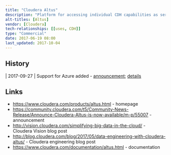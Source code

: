 ```yaml
---
title: "Cloudera Altus"
description: "Platform for accessing individual CDH capabilities as services, with the first capabilities supported being the execution of Spark, MapReduce or Hive (over MapReduce or Spark) jobs using managed CDH clusters on AWS and Azure cloud infrastructure over data in Amazon S3 or Azure Data Lake Storage (ADLS).  Jobs run on clusters within a defined AWS environment, which can be transient (created and terminated on demand) or persistent, with each cluster supporting one service type (Hive, Spark, MapReduce) with a fixed node count.  Jobs can then be queued individually or in batch for execution against an existing cluster or against a dynamically created cluster, with jobs specified either by uploading a JAR to S3 (for Spark or MapReduce) or via a Hive script (either directly uploaded or uploaded to S3), and the ability to either halt or continue the queue on job failure.  Supports access to clusters via SSH, read only access to Cloudera Manager, a SOCKS proxy to cluster web UIs (including the CM admin console, YARN history server and Spark history server), and access to server and workload logs (including the ability to write these to S3 for access after clusters have been terminated).  All AWS nodes managed by Altus are tagged with the cluster name and node role (master, worker or Cloudera Manager) and bootstrap scripts can be specified for execution on nodes after cluster startup.  Supports a web based UI and (Python) CLI, with full user authentication and role based access management, and integration with AWS security.  Stated plan is to expand support to other cloud service providers (for example Azure and Google Cloud), and other CDH services (for example Data Science workloads).  Launched in May 2017, with per node / per hour pricing."
alt-titles: [Altus]
vendor: [Cloudera]
tech-relationships: [[uses, CDH]]
type: "Commercial"
date: 2017-06-19 08:00
last_updated: 2017-10-04
---
```

## History

| 2017-09-27 | Support for Azure added - [announcement](http://vision.cloudera.com/introducing-cloudera-altus-on-microsoft-azure/); [details](http://blog.cloudera.com/blog/2017/09/cloudera-altus-on-microsoft-azure/)

## Links

* <https://www.cloudera.com/products/altus.html> - homepage
* <https://community.cloudera.com/t5/Community-News-Release/Announce-Cloudera-Altus-is-now-available/m-p/55007> - announcement
* <http://vision.cloudera.com/simplifying-big-data-in-the-cloud/> - Cloudera Vision blog post
* <http://blog.cloudera.com/blog/2017/05/data-engineering-with-cloudera-altus/> - Cloudera engineering blog post
* <https://www.cloudera.com/documentation/altus.html> - documentation